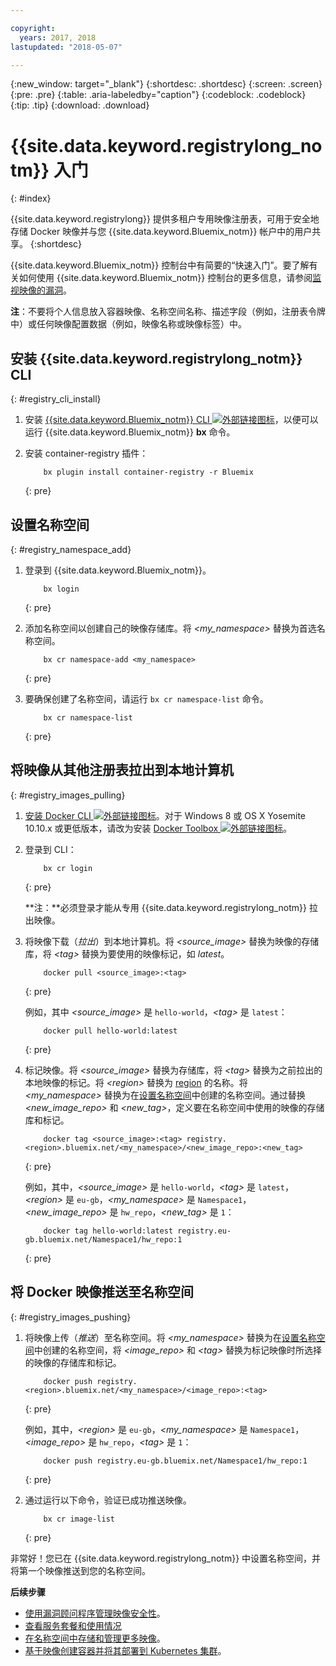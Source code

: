 ```yaml
---

copyright:
  years: 2017, 2018
lastupdated: "2018-05-07"

---
```


{:new_window: target="_blank"}
{:shortdesc: .shortdesc}
{:screen: .screen}
{:pre: .pre}
{:table: .aria-labeledby="caption"}
{:codeblock: .codeblock}
{:tip: .tip}
{:download: .download}



# {{site.data.keyword.registrylong_notm}} 入门
{: #index}

{{site.data.keyword.registrylong}} 提供多租户专用映像注册表，可用于安全地存储 Docker 映像并与您 {{site.data.keyword.Bluemix_notm}} 帐户中的用户共享。
{:shortdesc}

{{site.data.keyword.Bluemix_notm}} 控制台中有简要的“快速入门”。要了解有关如何使用 {{site.data.keyword.Bluemix_notm}} 控制台的更多信息，请参阅[监视映像的漏洞](registry_ui.html)。

**注**：不要将个人信息放入容器映像、名称空间名称、描述字段（例如，注册表令牌中）或任何映像配置数据（例如，映像名称或映像标签）中。



## 安装 {{site.data.keyword.registrylong_notm}} CLI
{: #registry_cli_install}

1.  安装 [{{site.data.keyword.Bluemix_notm}} CLI ![外部链接图标](../../icons/launch-glyph.svg "外部链接图标")](http://clis.ng.bluemix.net/ui/home.html)，以便可以运行 {{site.data.keyword.Bluemix_notm}} **bx** 命令。
2.  安装 container-registry 插件：

    ```
        bx plugin install container-registry -r Bluemix
    ```
    {: pre}


## 设置名称空间
{: #registry_namespace_add}

1.  登录到 {{site.data.keyword.Bluemix_notm}}。

    ```
        bx login
    ```
    {: pre}

2.  添加名称空间以创建自己的映像存储库。将 _&lt;my_namespace&gt;_ 替换为首选名称空间。

    ```
        bx cr namespace-add <my_namespace>
    ```
    {: pre}

3.  要确保创建了名称空间，请运行 `bx cr namespace-list` 命令。

    ```
        bx cr namespace-list
    ```
    {: pre}



## 将映像从其他注册表拉出到本地计算机
{: #registry_images_pulling}

1.  [安装 Docker CLI ![外部链接图标](../../icons/launch-glyph.svg "外部链接图标")](https://www.docker.com/community-edition#/download)。对于 Windows 8 或 OS X Yosemite 10.10.x 或更低版本，请改为安装 [Docker Toolbox ![外部链接图标](../../icons/launch-glyph.svg "外部链接图标")](https://www.docker.com/products/docker-toolbox)。

2.  登录到 CLI：

    ```
        bx cr login
    ```
    {: pre}

    **注：**必须登录才能从专用 {{site.data.keyword.registrylong_notm}} 拉出映像。

3.  将映像下载（_拉出_）到本地计算机。将 _&lt;source_image&gt;_ 替换为映像的存储库，将 _&lt;tag&gt;_ 替换为要使用的映像标记，如 _latest_。 

    ```
        docker pull <source_image>:<tag>
    ```
    {: pre}

    例如，其中 _&lt;source_image&gt;_ 是 `hello-world`，_&lt;tag&gt;_ 是 `latest`：

    ```
        docker pull hello-world:latest
    ```
    {: pre}

4.  标记映像。将 _&lt;source_image&gt;_ 替换为存储库，将 _&lt;tag&gt;_ 替换为之前拉出的本地映像的标记。将 _&lt;region&gt;_ 替换为 [region](registry_overview.html#registry_regions) 的名称。将 _&lt;my_namespace&gt;_ 替换为在[设置名称空间](index.html#registry_namespace_add)中创建的名称空间。通过替换 _&lt;new_image_repo&gt;_ 和 _&lt;new_tag&gt;_，定义要在名称空间中使用的映像的存储库和标记。

    ```
        docker tag <source_image>:<tag> registry.<region>.bluemix.net/<my_namespace>/<new_image_repo>:<new_tag>
    ```
    {: pre}

    例如，其中，_&lt;source_image&gt;_ 是 `hello-world`，_&lt;tag&gt;_ 是 `latest`，_&lt;region&gt;_ 是 `eu-gb`，_&lt;my_namespace&gt;_ 是 `Namespace1`，_&lt;new_image_repo&gt;_ 是 `hw_repo`，_&lt;new_tag&gt;_ 是 `1`：

    ```
        docker tag hello-world:latest registry.eu-gb.bluemix.net/Namespace1/hw_repo:1
    ```
    {: pre}



## 将 Docker 映像推送至名称空间
{: #registry_images_pushing}

1.  将映像上传（_推送_）至名称空间。将 _&lt;my_namespace&gt;_ 替换为在[设置名称空间](index.html#registry_namespace_add)中创建的名称空间，将 _&lt;image_repo&gt;_ 和 _&lt;tag&gt;_ 替换为标记映像时所选择的映像的存储库和标记。


    ```
        docker push registry.<region>.bluemix.net/<my_namespace>/<image_repo>:<tag>
    ```
    {: pre}

    例如，其中，_&lt;region&gt;_ 是 `eu-gb`，_&lt;my_namespace&gt;_ 是 `Namespace1`，_&lt;image_repo&gt;_ 是 `hw_repo`，_&lt;tag&gt;_ 是 `1`：

    ```
        docker push registry.eu-gb.bluemix.net/Namespace1/hw_repo:1
    ```
    {: pre}

2.  通过运行以下命令，验证已成功推送映像。

    ```
        bx cr image-list
    ```
    {: pre}


非常好！您已在 {{site.data.keyword.registrylong_notm}} 中设置名称空间，并将第一个映像推送到您的名称空间。


**后续步骤**

-   [使用漏洞顾问程序管理映像安全性](../va/va_index.html)。
-   [查看服务套餐和使用情况](registry_overview.html#registry_plans)
-   [在名称空间中存储和管理更多映像](registry_images_.html)。
-   [基于映像创建容器并将其部署到 Kubernetes 集群](../../containers/cs_clusters.html)。


